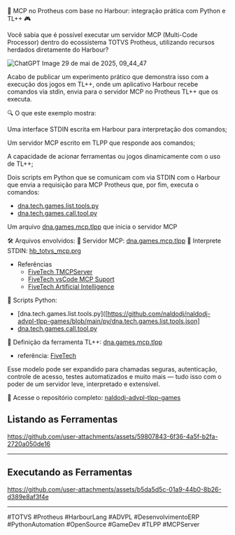🧠 MCP no Protheus com base no Harbour: integração prática com Python e TL++ 🎮

Você sabia que é possível executar um servidor MCP (Multi-Code Processor) dentro do ecossistema TOTVS Protheus, utilizando recursos herdados diretamente do Harbour?

![ChatGPT Image 29 de mai  de 2025, 09_44_47](https://github.com/user-attachments/assets/62e5eac2-132a-4047-a4d0-a24b7ceac390)

Acabo de publicar um experimento prático que demonstra isso com a execução dos jogos em TL++, onde um aplicativo Harbour recebe comandos via stdin, envia para o servidor MCP no Protheus TL++ que os executa. 

🔍 O que este exemplo mostra:

Uma interface STDIN escrita em Harbour para interpretação dos comandos;

Um servidor MCP escrito em TLPP que responde aos comandos;

A capacidade de acionar ferramentas ou jogos dinamicamente com o uso de TL++;

Dois scripts em Python  que se comunicam com via STDIN com o Harbour que envia a requisição para  MCP Protheus que, por fim, executa o comandos:
  - [dna.tech.games.list.tools.py](https://github.com/naldodj/naldodj-advpl-tlpp-games/blob/main/py/dna.tech.games.list.tools.json)
  - [dna.tech.games.call.tool.py](https://github.com/naldodj/naldodj-advpl-tlpp-games/blob/main/py/dna.tech.games.call.tool.py)

Um arquivo [dna.games.mcp.tlpp](https://github.com/naldodj/naldodj-advpl-tlpp-games/blob/main/src/mcp/dna.games.mcp.tlpp) que inicia o servidor MCP

🛠️ Arquivos envolvidos:
🧩 Servidor MCP: [dna.games.mcp.tlpp](https://github.com/naldodj/naldodj-advpl-tlpp-games/blob/main/src/mcp/dna.games.mcp.tlpp)
🧩 Interprete STDIN: [hb_totvs_mcp.prg](https://github.com/naldodj/naldodj-advpl-tlpp-games/blob/main/hb/mcp/hb_totvs_mcp.prg)
  - Referências
    - [FiveTech TMCPServer](https://forums.fivetechsupport.com/viewtopic.php?t=45579) 
    - [FiveTech vsCode MCP Suport](https://forums.fivetechsupport.com/viewtopic.php?p=279038&fbclid=IwY2xjawKlMM1leHRuA2FlbQIxMABicmlkETA2Mk4xd3g1dXkyN000NTREAR4fdh9gm-RjZTonmQbVevBSRp3TujM_kExu1lRq-L6FwnrxGBiS3fYNy_jWOA_aem_uMxpNJi83J9wa1ExWjcYNw#p279038)
    - [FiveTech Artificial Intelligence](https://forums.fivetechsupport.com/viewforum.php?f=38&sid=7cf26344253a8322ec414e65674777cd)
  
🐍 Scripts Python: 
  - [dna.tech.games.list.tools.py]([https://github.com/naldodj/naldodj-advpl-tlpp-games/blob/main/py/dna.tech.games.list.tools.json]
  - [dna.tech.games.call.tool.py](https://github.com/naldodj/naldodj-advpl-tlpp-games/blob/main/py/dna.tech.games.call.tool.py)

🧠 Definição da ferramenta TL++: [dna.games.mcp.tlpp](https://github.com/naldodj/naldodj-advpl-tlpp-games/blob/main/src/mcp/dna.games.mcp.tlpp)
  - referência: [FiveTech]()

Esse modelo pode ser expandido para chamadas seguras, autenticação, controle de acesso, testes automatizados e muito mais — tudo isso com o poder de um servidor leve, interpretado e extensível.

🔗 Acesse o repositório completo:
[naldodj-advpl-tlpp-games](https://github.com/naldodj/naldodj-advpl-tlpp-games)

## Listando as Ferramentas
https://github.com/user-attachments/assets/59807843-6f36-4a5f-b2fa-2720a050de16

---

## Executando as Ferramentas
https://github.com/user-attachments/assets/b5da5d5c-01a9-44b0-8b26-d389e8af3f4e

---

#TOTVS #Protheus  #HarbourLang #ADVPL #DesenvolvimentoERP #PythonAutomation  #OpenSource #GameDev #TLPP #MCPServer
